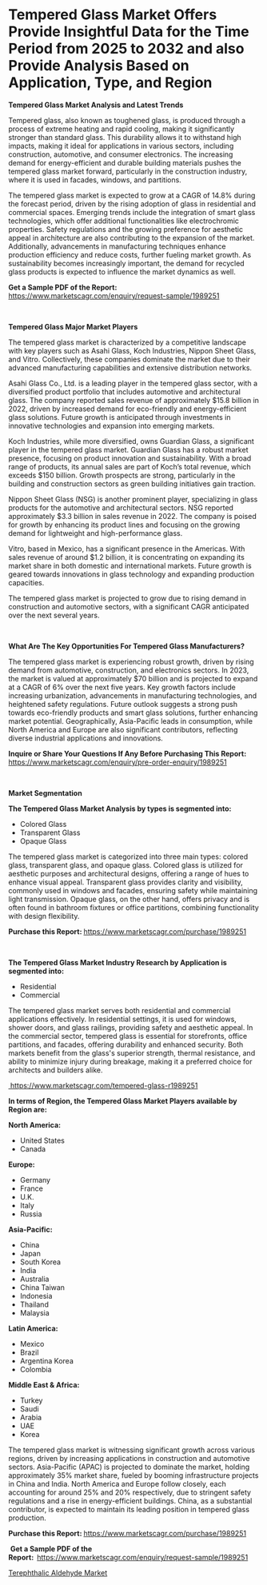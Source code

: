 <p><h1>Tempered Glass Market Offers Provide Insightful Data for the Time Period from 2025 to 2032 and also Provide Analysis Based on Application, Type, and Region</h1></p><p><strong>Tempered Glass Market Analysis and Latest Trends</strong></p>
<p><p>Tempered glass, also known as toughened glass, is produced through a process of extreme heating and rapid cooling, making it significantly stronger than standard glass. This durability allows it to withstand high impacts, making it ideal for applications in various sectors, including construction, automotive, and consumer electronics. The increasing demand for energy-efficient and durable building materials pushes the tempered glass market forward, particularly in the construction industry, where it is used in facades, windows, and partitions.</p><p>The tempered glass market is expected to grow at a CAGR of 14.8% during the forecast period, driven by the rising adoption of glass in residential and commercial spaces. Emerging trends include the integration of smart glass technologies, which offer additional functionalities like electrochromic properties. Safety regulations and the growing preference for aesthetic appeal in architecture are also contributing to the expansion of the market. Additionally, advancements in manufacturing techniques enhance production efficiency and reduce costs, further fueling market growth. As sustainability becomes increasingly important, the demand for recycled glass products is expected to influence the market dynamics as well.</p></p>
<p><strong>Get a Sample PDF of the Report:&nbsp;</strong> <a href="https://www.marketscagr.com/enquiry/request-sample/1989251?utm_campaign=2804&utm_medium=2&utm_source=Github&utm_content=ia&utm_term=01042025&utm_id=tempered-glass">https://www.marketscagr.com/enquiry/request-sample/1989251</a></p>
<p>&nbsp;</p>
<p><strong>Tempered Glass Major Market Players</strong></p>
<p><p>The tempered glass market is characterized by a competitive landscape with key players such as Asahi Glass, Koch Industries, Nippon Sheet Glass, and Vitro. Collectively, these companies dominate the market due to their advanced manufacturing capabilities and extensive distribution networks.</p><p>Asahi Glass Co., Ltd. is a leading player in the tempered glass sector, with a diversified product portfolio that includes automotive and architectural glass. The company reported sales revenue of approximately $15.8 billion in 2022, driven by increased demand for eco-friendly and energy-efficient glass solutions. Future growth is anticipated through investments in innovative technologies and expansion into emerging markets.</p><p>Koch Industries, while more diversified, owns Guardian Glass, a significant player in the tempered glass market. Guardian Glass has a robust market presence, focusing on product innovation and sustainability. With a broad range of products, its annual sales are part of Koch’s total revenue, which exceeds $150 billion. Growth prospects are strong, particularly in the building and construction sectors as green building initiatives gain traction.</p><p>Nippon Sheet Glass (NSG) is another prominent player, specializing in glass products for the automotive and architectural sectors. NSG reported approximately $3.3 billion in sales revenue in 2022. The company is poised for growth by enhancing its product lines and focusing on the growing demand for lightweight and high-performance glass.</p><p>Vitro, based in Mexico, has a significant presence in the Americas. With sales revenue of around $1.2 billion, it is concentrating on expanding its market share in both domestic and international markets. Future growth is geared towards innovations in glass technology and expanding production capacities.</p><p>The tempered glass market is projected to grow due to rising demand in construction and automotive sectors, with a significant CAGR anticipated over the next several years.</p></p>
<p>&nbsp;</p>
<p><strong>What Are The Key Opportunities For Tempered Glass Manufacturers?</strong></p>
<p><p>The tempered glass market is experiencing robust growth, driven by rising demand from automotive, construction, and electronics sectors. In 2023, the market is valued at approximately $70 billion and is projected to expand at a CAGR of 6% over the next five years. Key growth factors include increasing urbanization, advancements in manufacturing technologies, and heightened safety regulations. Future outlook suggests a strong push towards eco-friendly products and smart glass solutions, further enhancing market potential. Geographically, Asia-Pacific leads in consumption, while North America and Europe are also significant contributors, reflecting diverse industrial applications and innovations.</p></p>
<p><strong>Inquire or Share Your Questions If Any Before Purchasing This Report:</strong> <a href="https://www.marketscagr.com/enquiry/pre-order-enquiry/1989251?utm_campaign=2804&utm_medium=2&utm_source=Github&utm_content=ia&utm_term=01042025&utm_id=tempered-glass">https://www.marketscagr.com/enquiry/pre-order-enquiry/1989251</a></p>
<p>&nbsp;</p>
<p><strong>Market Segmentation</strong></p>
<p><strong>The Tempered Glass Market Analysis by types is segmented into:</strong></p>
<p><ul><li>Colored Glass</li><li>Transparent Glass</li><li>Opaque Glass</li></ul></p>
<p><p>The tempered glass market is categorized into three main types: colored glass, transparent glass, and opaque glass. Colored glass is utilized for aesthetic purposes and architectural designs, offering a range of hues to enhance visual appeal. Transparent glass provides clarity and visibility, commonly used in windows and facades, ensuring safety while maintaining light transmission. Opaque glass, on the other hand, offers privacy and is often found in bathroom fixtures or office partitions, combining functionality with design flexibility.</p></p>
<p><strong>Purchase this Report:&nbsp;</strong><a href="https://www.marketscagr.com/purchase/1989251?utm_campaign=2804&utm_medium=2&utm_source=Github&utm_content=ia&utm_term=01042025&utm_id=tempered-glass">https://www.marketscagr.com/purchase/1989251</a></p>
<p>&nbsp;</p>
<p><strong>The Tempered Glass Market Industry Research by Application is segmented into:</strong></p>
<p><ul><li>Residential</li><li>Commercial</li></ul></p>
<p><p>The tempered glass market serves both residential and commercial applications effectively. In residential settings, it is used for windows, shower doors, and glass railings, providing safety and aesthetic appeal. In the commercial sector, tempered glass is essential for storefronts, office partitions, and facades, offering durability and enhanced security. Both markets benefit from the glass's superior strength, thermal resistance, and ability to minimize injury during breakage, making it a preferred choice for architects and builders alike.</p></p>
<p><a href="https://www.marketscagr.com/tempered-glass-r1989251?utm_campaign=2804&utm_medium=2&utm_source=Github&utm_content=ia&utm_term=01042025&utm_id=tempered-glass">&nbsp;https://www.marketscagr.com/tempered-glass-r1989251</a></p>
<p><strong>In terms of Region, the Tempered Glass Market Players available by Region are:</strong></p>
<p>
    <p> <strong> North America: </strong>
        <ul>
            <li>United States</li>
            <li>Canada</li>
        </ul>
        </p> 
    <p> <strong> Europe: </strong>
        <ul>
            <li>Germany</li>
            <li>France</li>
            <li>U.K.</li>
            <li>Italy</li>
            <li>Russia</li>
        </ul>
        </p> 
    <p> <strong> Asia-Pacific: </strong>
        <ul>
            <li>China</li>
            <li>Japan</li>
            <li>South Korea</li>
            <li>India</li>
            <li>Australia</li>
            <li>China Taiwan</li>
            <li>Indonesia</li>
            <li>Thailand</li>
            <li>Malaysia</li>
        </ul>
        </p> 
    <p> <strong> Latin America: </strong>
        <ul>
            <li>Mexico</li>
            <li>Brazil</li>
            <li>Argentina Korea</li>
            <li>Colombia</li>
        </ul>
        </p> 
    <p> <strong> Middle East & Africa: </strong>
        <ul>
            <li>Turkey</li>
            <li>Saudi</li>
            <li>Arabia</li>
            <li>UAE</li>
            <li>Korea</li>
        </ul>
    </p>
    </p>
<p><p>The tempered glass market is witnessing significant growth across various regions, driven by increasing applications in construction and automotive sectors. Asia-Pacific (APAC) is projected to dominate the market, holding approximately 35% market share, fueled by booming infrastructure projects in China and India. North America and Europe follow closely, each accounting for around 25% and 20% respectively, due to stringent safety regulations and a rise in energy-efficient buildings. China, as a substantial contributor, is expected to maintain its leading position in tempered glass production.</p></p>
<p><strong>Purchase this Report: </strong><a href="https://www.marketscagr.com/purchase/1989251?utm_campaign=2804&utm_medium=2&utm_source=Github&utm_content=ia&utm_term=01042025&utm_id=tempered-glass">https://www.marketscagr.com/purchase/1989251</a></p>
<p>&nbsp;<strong>Get a Sample PDF of the Report:&nbsp;&nbsp;</strong><a href="https://www.marketscagr.com/enquiry/request-sample/1989251?utm_campaign=2804&utm_medium=2&utm_source=Github&utm_content=ia&utm_term=01042025&utm_id=tempered-glass">https://www.marketscagr.com/enquiry/request-sample/1989251</a></p>
<p><strong></strong></p>
<p><p><a href="https://github.com/iroldilom/Market-Research-Report-List-1/blob/main/terephthalic-aldehyde-market.md?utm_campaign=2804&utm_medium=2&utm_source=Github&utm_content=ia&utm_term=01042025&utm_id=tempered-glass">Terephthalic Aldehyde Market</a></p></p>